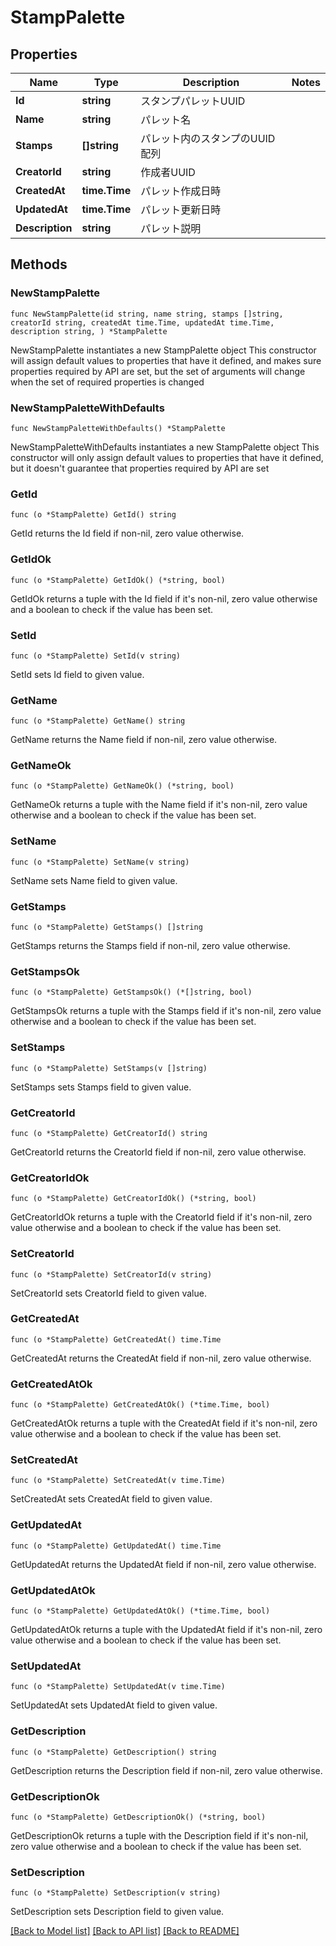 # StampPalette

## Properties

Name | Type | Description | Notes
------------ | ------------- | ------------- | -------------
**Id** | **string** | スタンプパレットUUID | 
**Name** | **string** | パレット名 | 
**Stamps** | **[]string** | パレット内のスタンプのUUID配列 | 
**CreatorId** | **string** | 作成者UUID | 
**CreatedAt** | **time.Time** | パレット作成日時 | 
**UpdatedAt** | **time.Time** | パレット更新日時 | 
**Description** | **string** | パレット説明 | 

## Methods

### NewStampPalette

`func NewStampPalette(id string, name string, stamps []string, creatorId string, createdAt time.Time, updatedAt time.Time, description string, ) *StampPalette`

NewStampPalette instantiates a new StampPalette object
This constructor will assign default values to properties that have it defined,
and makes sure properties required by API are set, but the set of arguments
will change when the set of required properties is changed

### NewStampPaletteWithDefaults

`func NewStampPaletteWithDefaults() *StampPalette`

NewStampPaletteWithDefaults instantiates a new StampPalette object
This constructor will only assign default values to properties that have it defined,
but it doesn't guarantee that properties required by API are set

### GetId

`func (o *StampPalette) GetId() string`

GetId returns the Id field if non-nil, zero value otherwise.

### GetIdOk

`func (o *StampPalette) GetIdOk() (*string, bool)`

GetIdOk returns a tuple with the Id field if it's non-nil, zero value otherwise
and a boolean to check if the value has been set.

### SetId

`func (o *StampPalette) SetId(v string)`

SetId sets Id field to given value.


### GetName

`func (o *StampPalette) GetName() string`

GetName returns the Name field if non-nil, zero value otherwise.

### GetNameOk

`func (o *StampPalette) GetNameOk() (*string, bool)`

GetNameOk returns a tuple with the Name field if it's non-nil, zero value otherwise
and a boolean to check if the value has been set.

### SetName

`func (o *StampPalette) SetName(v string)`

SetName sets Name field to given value.


### GetStamps

`func (o *StampPalette) GetStamps() []string`

GetStamps returns the Stamps field if non-nil, zero value otherwise.

### GetStampsOk

`func (o *StampPalette) GetStampsOk() (*[]string, bool)`

GetStampsOk returns a tuple with the Stamps field if it's non-nil, zero value otherwise
and a boolean to check if the value has been set.

### SetStamps

`func (o *StampPalette) SetStamps(v []string)`

SetStamps sets Stamps field to given value.


### GetCreatorId

`func (o *StampPalette) GetCreatorId() string`

GetCreatorId returns the CreatorId field if non-nil, zero value otherwise.

### GetCreatorIdOk

`func (o *StampPalette) GetCreatorIdOk() (*string, bool)`

GetCreatorIdOk returns a tuple with the CreatorId field if it's non-nil, zero value otherwise
and a boolean to check if the value has been set.

### SetCreatorId

`func (o *StampPalette) SetCreatorId(v string)`

SetCreatorId sets CreatorId field to given value.


### GetCreatedAt

`func (o *StampPalette) GetCreatedAt() time.Time`

GetCreatedAt returns the CreatedAt field if non-nil, zero value otherwise.

### GetCreatedAtOk

`func (o *StampPalette) GetCreatedAtOk() (*time.Time, bool)`

GetCreatedAtOk returns a tuple with the CreatedAt field if it's non-nil, zero value otherwise
and a boolean to check if the value has been set.

### SetCreatedAt

`func (o *StampPalette) SetCreatedAt(v time.Time)`

SetCreatedAt sets CreatedAt field to given value.


### GetUpdatedAt

`func (o *StampPalette) GetUpdatedAt() time.Time`

GetUpdatedAt returns the UpdatedAt field if non-nil, zero value otherwise.

### GetUpdatedAtOk

`func (o *StampPalette) GetUpdatedAtOk() (*time.Time, bool)`

GetUpdatedAtOk returns a tuple with the UpdatedAt field if it's non-nil, zero value otherwise
and a boolean to check if the value has been set.

### SetUpdatedAt

`func (o *StampPalette) SetUpdatedAt(v time.Time)`

SetUpdatedAt sets UpdatedAt field to given value.


### GetDescription

`func (o *StampPalette) GetDescription() string`

GetDescription returns the Description field if non-nil, zero value otherwise.

### GetDescriptionOk

`func (o *StampPalette) GetDescriptionOk() (*string, bool)`

GetDescriptionOk returns a tuple with the Description field if it's non-nil, zero value otherwise
and a boolean to check if the value has been set.

### SetDescription

`func (o *StampPalette) SetDescription(v string)`

SetDescription sets Description field to given value.



[[Back to Model list]](../README.md#documentation-for-models) [[Back to API list]](../README.md#documentation-for-api-endpoints) [[Back to README]](../README.md)


